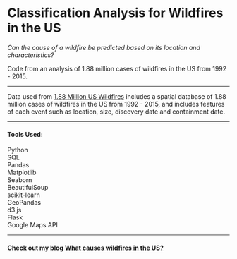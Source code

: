 # Classification Analysis for Wildfires in the US
*Can the cause of a wildfire be predicted based on its location and characteristics?*

Code from an analysis of 1.88 million cases of wildfires in the US from 1992 - 2015. 

***
Data used from [1.88 Million US Wildfires](https://www.kaggle.com/rtatman/188-million-us-wildfires) includes a spatial database of 1.88 million cases of wildfires in the US from 1992 - 2015, and includes features of each event such as location, size, discovery date and containment date.

***
#### Tools Used:  
Python  
SQL  
Pandas  
Matplotlib  
Seaborn  
BeautifulSoup  
scikit-learn  
GeoPandas  
d3.js  
Flask  
Google Maps API

***

#### Check out my blog [What causes wildfires in the US?](https://kennythedatascientist.weebly.com/)
